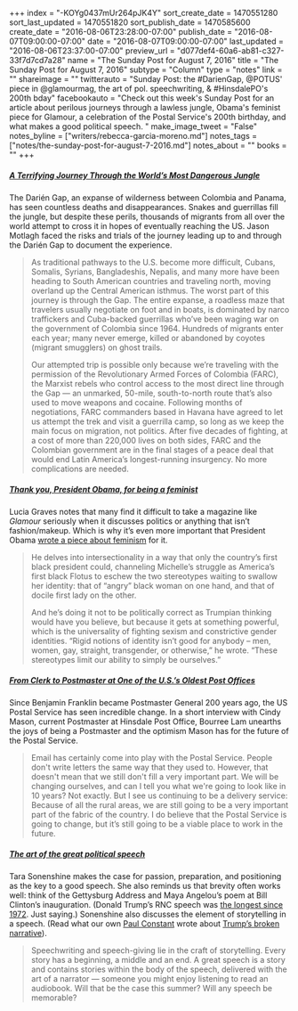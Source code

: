 +++
index = "-KOYg0437mUr264pJK4Y"
sort_create_date = 1470551280
sort_last_updated = 1470551820
sort_publish_date = 1470585600
create_date = "2016-08-06T23:28:00-07:00"
publish_date = "2016-08-07T09:00:00-07:00"
date = "2016-08-07T09:00:00-07:00"
last_updated = "2016-08-06T23:37:00-07:00"
preview_url = "d077def4-60a6-ab81-c327-33f7d7cd7a28"
name = "The Sunday Post for August 7, 2016"
title = "The Sunday Post for August 7, 2016"
subtype = "Column"
type = "notes"
link = ""
shareimage = ""
twitterauto = "Sunday Post: the #DarienGap, @POTUS' piece in @glamourmag, the art of pol. speechwriting, & #HinsdalePO's 200th bday"
facebookauto = "Check out this week's Sunday Post for an article about perilous journeys through a lawless jungle, Obama's feminist piece for Glamour, a celebration of the Postal Service's 200th birthday, and what makes a good political speech. "
make_image_tweet = "False"
notes_byline = ["writers/rebecca-garcia-moreno.md"]
notes_tags = ["notes/the-sunday-post-for-august-7-2016.md"]
notes_about = ""
books = ""
+++
<h5><a href="http://www.outsideonline.com/2098801/skull-stake-darien-gap" title="A Terrifying Journey Through the World’s Most Dangerous Jungle">A Terrifying Journey Through the World’s Most Dangerous Jungle</a></h5>

The Darién Gap, an expanse of wilderness between Colombia and Panama, has seen countless deaths and disappearances. Snakes and guerrillas fill the jungle, but despite these perils, thousands of migrants from all over the world attempt to cross it in hopes of eventually reaching the US. Jason Motlagh faced the risks and trials of the journey leading up to and through the Darién Gap to document the experience.

<blockquote>
<p> As traditional pathways to the U.S. become more difficult, Cubans, Somalis, Syrians, Bangladeshis, Nepalis, and many more have been heading to South American countries and traveling north, moving overland up the Central American isthmus. The worst part of this journey is through the Gap. The entire expanse, a roadless maze that travelers usually negotiate on foot and in boats, is dominated by narco traffickers and Cuba-backed guerrillas who’ve been waging war on the government of Colombia since 1964. Hundreds of migrants enter each year; many never emerge, killed or abandoned by coyotes (migrant smugglers) on ghost trails.</p>
<p> Our attempted trip is possible only because we’re traveling with the permission of the Revolutionary Armed Forces of Colombia (FARC), the Marxist rebels who control access to the most direct line through the Gap — an unmarked, 50-mile, south-to-north route that’s also used to move weapons and cocaine. Following months of negotiations, FARC commanders based in Havana have agreed to let us attempt the trek and visit a guerrilla camp, so long as we keep the main focus on migration, not politics. After five decades of fighting, at a cost of more than 220,000 lives on both sides, FARC and the Colombian government are in the final stages of a peace deal that would end Latin America’s longest-running insurgency. No more complications are needed.</p>
</blockquote> 

<h5><a href="https://www.theguardian.com/commentisfree/2016/aug/04/thank-you-president-obama-for-being-a-feminist" title="Thank you, President Obama, for being a feminist">Thank you, President Obama, for being a feminist</a></h5>

Lucia Graves notes that many find it difficult to take a magazine like _Glamour_ seriously when it discusses politics or anything that isn’t fashion/makeup. Which is why it’s even more important that President Obama [wrote a piece about feminism](http://www.glamour.com/story/glamour-exclusive-president-barack-obama-says-this-is-what-a-feminist-looks-like) for it. 

<blockquote> 
<p>He delves into intersectionality in a way that only the country’s first black president could, channeling Michelle’s struggle as America’s first black Flotus to eschew the two stereotypes waiting to swallow her identity: that of “angry” black woman on one hand, and that of docile first lady on the other.</p>

<p>And he’s doing it not to be politically correct as Trumpian thinking would have you believe, but because it gets at something powerful, which is the universality of fighting sexism and constrictive gender identities. “Rigid notions of identity isn’t good for anybody – men, women, gay, straight, transgender, or otherwise,” he wrote. “These stereotypes limit our ability to simply be ourselves.”</p>
</blockquote> 

<h5><a href="http://www.theatlantic.com/business/archive/2016/08/postmaster/494498/" title="From Clerk to Postmaster at One of the U.S.’s Oldest Post Offices">From Clerk to Postmaster at One of the U.S.’s Oldest Post Offices</a></h5>

Since Benjamin Franklin became Postmaster General 200 years ago, the US Postal Service has seen incredible change. In a short interview with Cindy Mason, current Postmaster at Hinsdale Post Office, Bourree Lam unearths the joys of being a Postmaster and the optimism Mason has for the future of the Postal Service. 

<blockquote>
Email has certainly come into play with the Postal Service. People don't write letters the same way that they used to. However, that doesn't mean that we still don't fill a very important part. We will be changing ourselves, and can I tell you what we're going to look like in 10 years? Not exactly. But I see us continuing to be a delivery service: Because of all the rural areas, we are still going to be a very important part of the fabric of the country. I do believe that the Postal Service is going to change, but it’s still going to be a viable place to work in the future.
</blockquote>

<h5><a href="http://thehill.com/blogs/pundits-blog/presidential-campaign/282329-the-art-of-the-great-political-speech" title="The art of the great political speech">The art of the great political speech</a></h5>

Tara Sonenshine makes the case for passion, preparation, and positioning as the key to a good speech. She also reminds us that brevity often works well: think of the Gettysburg Address and Maya Angelou’s poem at Bill Clinton’s inauguration. (Donald Trump’s RNC speech was [the longest since 1972](http://www.huffingtonpost.com/entry/donald-trump-rnc-speech_us_579197f5e4b0fc06ec5c817f). Just saying.) Sonenshine also discusses the element of storytelling in a speech. (Read what our own [Paul Constant](http://www.seattlereviewofbooks.com/writers/paul-constant/) wrote about [Trump’s broken narrative](http://www.seattlereviewofbooks.com/notes/2016/07/22/donald-trumps-story-is-broken/)).

<blockquote> 
Speechwriting and speech-giving lie in the craft of storytelling. Every story has a beginning, a middle and an end. A great speech is a story and contains stories within the body of the speech, delivered with the art of a narrator — someone you might enjoy listening to read an audiobook. Will that be the case this summer? Will any speech be memorable?
</blockquote>